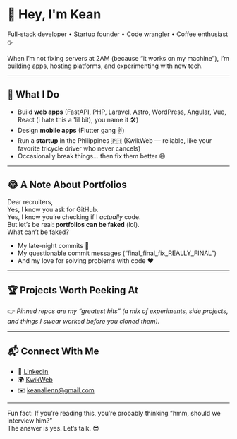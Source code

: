# 👋 Hey, I'm Kean

Full-stack developer • Startup founder • Code wrangler • Coffee enthusiast ☕  

When I’m not fixing servers at 2AM (because “it works on my machine”), I’m building apps, hosting platforms, and experimenting with new tech.  

---

## 🚀 What I Do
- Build **web apps** (FastAPI, PHP, Laravel, Astro, WordPress, Angular, Vue, React (i hate this a 'lil bit),  you name it 🛠️)  
- Design **mobile apps** (Flutter gang ✌️)  
- Run a **startup** in the Philippines 🇵🇭 (KwikWeb — reliable, like your favorite tricycle driver who never cancels)  
- Occasionally break things… then fix them better 😅  

---

## 😂 A Note About Portfolios
Dear recruiters,  
Yes, I know you ask for GitHub.  
Yes, I know you’re checking if I *actually* code.  
But let’s be real: **portfolios can be faked** (lol).  
What can’t be faked?  
- My late-night commits 🌙  
- My questionable commit messages (“final_final_fix_REALLY_FINAL”)  
- And my love for solving problems with code ❤️  

---

## 🏆 Projects Worth Peeking At
👉 *Pinned repos are my “greatest hits” (a mix of experiments, side projects, and things I swear worked before you cloned them).*  

---

## 📬 Connect With Me
- 💼 [LinkedIn](https://www.linkedin.com/in/kean-allen-imam/)  
- 🌍 [KwikWeb](https://kwikweb.ph)  
- ✉️ keanallenn@gmail.com

---

Fun fact: If you’re reading this, you’re probably thinking “hmm, should we interview him?”  
The answer is yes. Let’s talk. 😎
